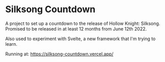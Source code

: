 # Silksong Countdown

A project to set up a countdown to the release of Hollow Knight: Silksong.   
Promised to be released in at least 12 months from June 12th 2022.

Also used to experiment with Svelte, a new framework that I'm trying to learn.

Running at: https://silksong-countdown.vercel.app/
